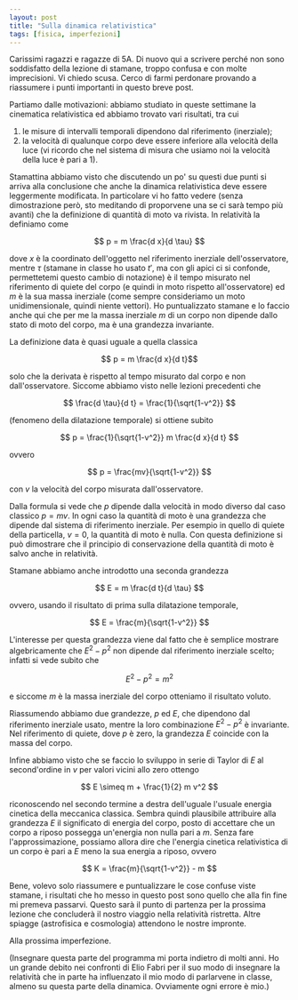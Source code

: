 ```yaml
---
layout: post
title: "Sulla dinamica relativistica"
tags: [fisica, imperfezioni]
---
```


Carissimi ragazzi e ragazze di 5A. Di nuovo qui a scrivere perché non
sono soddisfatto della lezione di stamane, troppo confusa e con molte
imprecisioni. Vi chiedo scusa. Cerco di farmi perdonare provando a riassumere i punti
importanti in questo breve post.

Partiamo dalle motivazioni: abbiamo studiato in queste settimane la
cinematica relativistica ed abbiamo trovato vari risultati, tra cui

1. le misure di intervalli temporali dipendono dal riferimento (inerziale);
2. la velocità di qualunque corpo deve essere inferiore alla velocità
   della luce (vi ricordo che nel sistema di misura che usiamo noi la
   velocità della luce è pari a $1$).

Stamattina abbiamo visto che discutendo un po' su questi due punti si
arriva alla conclusione che anche la dinamica relativistica deve
essere leggermente modificata. In particolare vi ho fatto vedere
(senza dimostrazione però, sto meditando di proporvene una se ci sarà
tempo più avanti) che la definizione di quantità di moto va
rivista. In relatività la definiamo come

$$ p = m \frac{d x}{d \tau} $$

dove $x$ è la coordinato dell'oggetto nel riferimento inerziale
dell'osservatore, mentre $\tau$ (stamane in classe ho usato $t'$, ma
con gli apici ci si confonde, permettetemi questo cambio di notazione)
è il tempo misurato nel riferimento di quiete del corpo (e quindi in
moto rispetto all'osservatore) ed $m$ è la sua massa inerziale (come
sempre consideriamo un moto unidimensionale, quindi niente
vettori). Ho puntualizzato stamane e lo faccio anche qui che per me la
massa inerziale $m$ di un corpo non dipende dallo stato di moto del
corpo, ma è una grandezza invariante.

La definizione data è quasi uguale a quella classica

$$ p = m \frac{d x}{d t}$$

solo che la derivata è rispetto al tempo misurato dal corpo e
non dall'osservatore. Siccome abbiamo visto nelle lezioni precedenti
che

$$ \frac{d \tau}{d t} = \frac{1}{\sqrt{1-v^2}} $$

(fenomeno della dilatazione temporale) si ottiene subito

$$ p = \frac{1}{\sqrt{1-v^2}} m \frac{d x}{d t} $$

ovvero

$$ p = \frac{mv}{\sqrt{1-v^2}} $$

con $v$ la velocità del corpo misurata dall'osservatore.

Dalla formula si vede che $p$ dipende dalla velocità in modo diverso
dal caso classico $p = mv$. In ogni caso la quantità di moto è una grandezza
che dipende dal sistema di riferimento inerziale. Per esempio in
quello di quiete della particella, $v = 0$, la quantità di moto è
nulla. Con questa definizione si può dimostrare che il principio di
conservazione della quantità di moto è salvo anche in relatività.

Stamane abbiamo anche introdotto una seconda grandezza

$$ E = m \frac{d t}{d \tau} $$

ovvero, usando il risultato di prima sulla dilatazione temporale, 

$$ E = \frac{m}{\sqrt{1-v^2}} $$

L'interesse per questa grandezza viene dal fatto che è semplice
mostrare algebricamente che $E^2 - p^2$ non dipende dal riferimento
inerziale scelto; infatti si vede subito che

$$ E^2 - p^2 = m^2 $$

e siccome $m$ è la massa inerziale del corpo otteniamo il risultato
voluto.

Riassumendo abbiamo due grandezze, $p$ ed $E$, che dipendono
dal riferimento inerziale usato, mentre la loro combinazione $E^2 -
p^2$ è invariante. Nel riferimento di quiete, dove $p$ è zero, la
grandezza $E$ coincide con la massa del corpo.

Infine abbiamo visto che se faccio lo sviluppo in serie di Taylor di
$E$ al second'ordine in $v$ per valori vicini allo zero ottengo

$$ E \simeq m + \frac{1}{2} m v^2 $$

riconoscendo nel secondo termine a destra dell'uguale l'usuale energia
cinetica della meccanica classica. Sembra quindi plausibile attribuire
alla grandezza $E$ il significato di energia del corpo, posto di
accettare che un corpo a riposo possegga un'energia non nulla pari a
$m$. Senza fare l'approssimazione, possiamo allora dire che l'energia
cinetica relativistica di un corpo è pari a $E$ meno la sua energia a
riposo, ovvero

$$ K = \frac{m}{\sqrt{1-v^2}} - m $$

Bene, volevo solo riassumere e puntualizzare le cose confuse viste
stamane, i risultati che ho messo in questo post sono quello che alla
fin fine mi premeva passarvi. Questo sarà il punto di partenza per la
prossima lezione che concluderà il nostro viaggio nella relatività
ristretta. Altre spiagge (astrofisica e cosmologia) attendono le
nostre impronte.

Alla prossima imperfezione.


(Insegnare questa parte del programma mi porta indietro di molti
anni. Ho un grande debito nei confronti di Elio Fabri per il suo modo
di insegnare la relatività che in parte ha influenzato il mio modo di
parlarvene in classe, almeno su questa parte della
dinamica. Ovviamente ogni errore è mio.)
